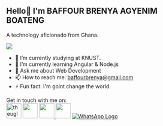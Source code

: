 ## Hello👋 I'm BAFFOUR BRENYA AGYENIM BOATENG


A technology aficionado from Ghana.

![](https://komarev.com/ghpvc/?username=uglyboy77&color=yellowgreen&style=for-the-badge&lable=PROFILE+VIEW)


- 🔭 I’m currently studying at KNUST. 
- 🌱 I’m currently learning Angular & Node.js 
- 💬 Ask me about Web Development
- 📫 How to reach me: 
baffourbrenya@gmail.com
- ⚡ Fun fact: I'm goint change the world.

Get in touch with me on:
<br>
<a href="https://twitter.com/theuglyboy__"><img src="https://cdn-1.webcatalog.io/catalog/twitter/twitter-icon-filled-256.png?v=1727791318085" alt="theuglyboy__" style="width:40px;"></a>
<a href="https://www.linkedin.com/in/agyenim-boateng-476865330?utm_source=share&utm_campaign=share_via&utm_content=profile&utm_medium=ios_app"><img src="https://encrypted-tbn0.gstatic.com/images?q=tbn:ANd9GcRokEYt0yyh6uNDKL8uksVLlhZ35laKNQgZ9g&s" style="width:40px;"></a>
<a href="https://www.instagram.com/theuglyboy._?igsh=MTQxbTNyemlzZXpudQ%3D%3D&utm_source=qr"><img src="https://upload.wikimedia.org/wikipedia/commons/9/95/Instagram_logo_2022.svg" style="width:40px;"></img>
<a href="https://snapchat.com/t/CQQmDL9W"><img src="https://avatars.githubusercontent.com/u/40505220?s=280&v=4" style="width:40px;"></a>
[![WhatsApp Logo](https://raw.githubusercontent.com/uglboy77/uglyboy77/main/images/whatsapp-logo.png)](https://wa.me/233241234567?text=Hello%20there!)